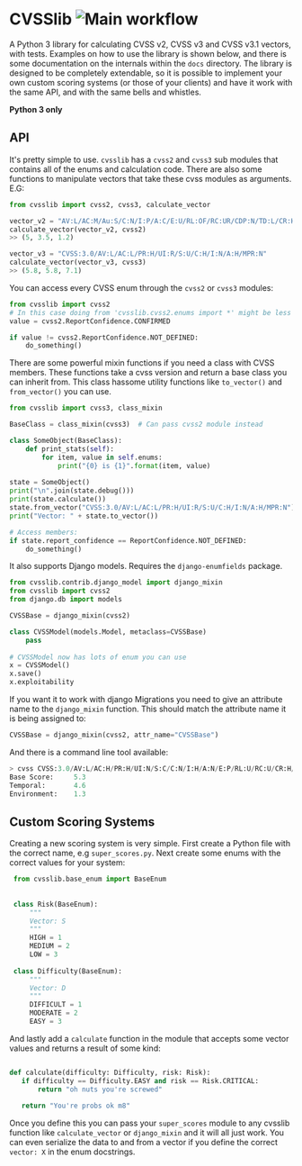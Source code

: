 # CVSSlib ![Main workflow](https://github.com/orf/cvsslib/workflows/Tests/badge.svg)

A Python 3 library for calculating CVSS v2, CVSS v3 and CVSS v3.1 vectors, with tests. Examples on how to use
the library is shown below, and there is some documentation on the internals within the `docs` directory. The library 
is designed to be completely extendable, so it is possible to implement your own custom scoring systems (or those of your clients)
and have it work with the same API, and with the same bells and whistles.

**Python 3 only**

## API

It's pretty simple to use. `cvsslib` has a `cvss2` and `cvss3` sub modules that contains all of the enums
and calculation code. There are also some functions to manipulate vectors that take these cvss modules
as arguments. E.G:

```python
from cvsslib import cvss2, cvss3, calculate_vector

vector_v2 = "AV:L/AC:M/Au:S/C:N/I:P/A:C/E:U/RL:OF/RC:UR/CDP:N/TD:L/CR:H/IR:H/AR:H"
calculate_vector(vector_v2, cvss2)
>> (5, 3.5, 1.2)

vector_v3 = "CVSS:3.0/AV:L/AC:L/PR:H/UI:R/S:U/C:H/I:N/A:H/MPR:N"
calculate_vector(vector_v3, cvss3)
>> (5.8, 5.8, 7.1)
```

You can access every CVSS enum through the `cvss2` or `cvss3` modules:

```python
from cvsslib import cvss2
# In this case doing from 'cvsslib.cvss2.enums import *' might be less verbose.
value = cvss2.ReportConfidence.CONFIRMED

if value != cvss2.ReportConfidence.NOT_DEFINED:
    do_something()
```  
        
There are some powerful mixin functions if you need a class with CVSS members. These functions
take a cvss version and return a base class you can inherit from. This class hassome utility functions like 
`to_vector()` and `from_vector()` you can use.

```python
from cvsslib import cvss3, class_mixin

BaseClass = class_mixin(cvss3)  # Can pass cvss2 module instead

class SomeObject(BaseClass):
    def print_stats(self):
        for item, value in self.enums:
            print("{0} is {1}".format(item, value)
 
state = SomeObject()
print("\n".join(state.debug()))
print(state.calculate())
state.from_vector("CVSS:3.0/AV:L/AC:L/PR:H/UI:R/S:U/C:H/I:N/A:H/MPR:N")
print("Vector: " + state.to_vector())

# Access members:
if state.report_confidence == ReportConfidence.NOT_DEFINED:
    do_something()
```

It also supports Django models. Requires the `django-enumfields` package.

```python
from cvsslib.contrib.django_model import django_mixin
from cvsslib import cvss2
from django.db import models

CVSSBase = django_mixin(cvss2)

class CVSSModel(models.Model, metaclass=CVSSBase)
    pass
    
# CVSSModel now has lots of enum you can use
x = CVSSModel()
x.save()
x.exploitability
```

If you want it to work with django Migrations you need to give an attribute name to the `django_mixin` function. This
should match the attribute name it is being assigned to:

```python
CVSSBase = django_mixin(cvss2, attr_name="CVSSBase")
```
 
And there is a command line tool available:
 
```python
> cvss CVSS:3.0/AV:L/AC:H/PR:H/UI:N/S:C/C:N/I:H/A:N/E:P/RL:U/RC:U/CR:H/IR:L/AR:H/MAV:L/MUI:R/MS:C/MC:N/MI:L/MA:N
Base Score:     5.3
Temporal:       4.6
Environment:    1.3
```
 
## Custom Scoring Systems

Creating a new scoring system is very simple. First create a Python file with the correct name, e.g `super_scores.py`. 
Next create some enums with the correct values for your system:
 
```python
 from cvsslib.base_enum import BaseEnum
 
 
 class Risk(BaseEnum):
     """
     Vector: S
     """
     HIGH = 1
     MEDIUM = 2
     LOW = 3
     
 class Difficulty(BaseEnum):
     """
     Vector: D
     """
     DIFFICULT = 1
     MODERATE = 2
     EASY = 3
```
 
And lastly add a `calculate` function in the module that accepts some vector values and 
returns a result of some kind:

```python

def calculate(difficulty: Difficulty, risk: Risk):
   if difficulty == Difficulty.EASY and risk == Risk.CRITICAL:
       return "oh nuts you're screwed"
   
   return "You're probs ok m8"
```

Once you define this you can pass your `super_scores` module to any 
cvsslib function like `calculate_vector` or `django_mixin` and it will 
all just work. You can even serialize the data to and from a vector 
if you define the correct `vector: X` in the enum docstrings.
